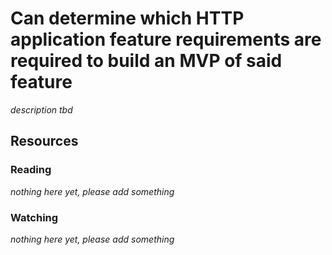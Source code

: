 # Can determine which HTTP application feature requirements are required to build an MVP of said feature
_description tbd_
## Resources
### Reading
_nothing here yet, please add something_
### Watching
_nothing here yet, please add something_
